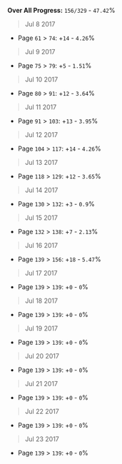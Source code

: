 **Over All Progress:** `156/329` - `47.42`%


> Jul 8 2017
  * Page `61` > `74`: +`14` - `4.26`%
> Jul 9 2017
  * Page `75` > `79`: +`5` - `1.51`%
> Jul 10 2017
  * Page `80` > `91`: +`12` - `3.64`%
> Jul 11 2017
  * Page `91` > `103`: +`13` - `3.95`%
> Jul 12 2017
  * Page `104` > `117`: +`14` - `4.26`%
> Jul 13 2017
  * Page `118` > `129`: +`12` - `3.65`%
> Jul 14 2017
  * Page `130` > `132`: +`3` - `0.9`%
> Jul 15 2017
  * Page `132` > `138`: +`7` - `2.13`%
> Jul 16 2017
  * Page `139` > `156`: +`18` - `5.47`%
> Jul 17 2017
  * Page `139` > `139`: +`0` - `0`%
> Jul 18 2017
  * Page `139` > `139`: +`0` - `0`%
> Jul 19 2017
  * Page `139` > `139`: +`0` - `0`%
> Jul 20 2017
  * Page `139` > `139`: +`0` - `0`%
> Jul 21 2017
  * Page `139` > `139`: +`0` - `0`%
> Jul 22 2017
  * Page `139` > `139`: +`0` - `0`%
> Jul 23 2017
  * Page `139` > `139`: +`0` - `0`%
